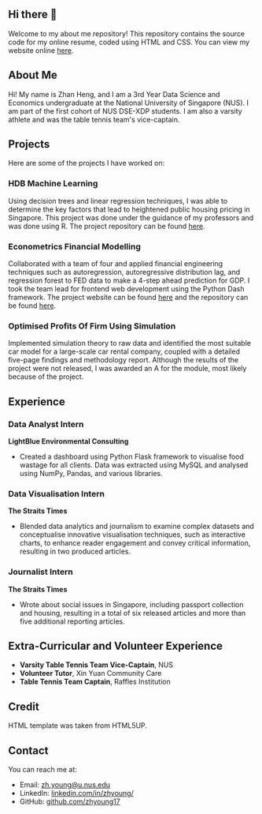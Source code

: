 ## Hi there 👋

Welcome to my about me repository! This repository contains the source code for my online resume, coded using HTML and CSS. You can view my website online [here](https://zhyoung17.github.io/resume/).

## About Me

Hi! My name is Zhan Heng, and I am a 3rd Year Data Science and Economics undergraduate at the National University of Singapore (NUS). I am part of the first cohort of NUS DSE-XDP students. I am also a varsity athlete and was the table tennis team's vice-captain. 

## Projects

Here are some of the projects I have worked on:

### HDB Machine Learning
Using decision trees and linear regression techniques, I was able to determine the key factors that lead to heightened public housing pricing in Singapore. This project was done under the guidance of my professors and was done using R. The project repository can be found [here](https://github.com/zhyoung17/hdb-ml).

### Econometrics Financial Modelling
Collaborated with a team of four and applied financial engineering techniques such as autoregression, autoregressive distribution lag, and regression forest to FED data to make a 4-step ahead prediction for GDP. I took the team lead for frontend web development using the Python Dash framework. The project website can be found [here](https://dse3101-app-tbmg7iutiq-as.a.run.app/) and the repository can be found [here](https://github.com/DSE3101/DSE3101_Project).

### Optimised Profits Of Firm Using Simulation
Implemented simulation theory to raw data and identified the most suitable car model for a large-scale car rental company, coupled with a detailed five-page findings and methodology report. Although the results of the project were not released, I was awarded an A for the module, most likely because of the project.

## Experience

### Data Analyst Intern
**LightBlue Environmental Consulting**
- Created a dashboard using Python Flask framework to visualise food wastage for all clients. Data was extracted using MySQL and analysed using NumPy, Pandas, and various libraries.

### Data Visualisation Intern
**The Straits Times**
- Blended data analytics and journalism to examine complex datasets and conceptualise innovative visualisation techniques, such as interactive charts, to enhance reader engagement and convey critical information, resulting in two produced articles.

### Journalist Intern
**The Straits Times**
- Wrote about social issues in Singapore, including passport collection and housing, resulting in a total of six released articles and more than five additional reporting articles.

## Extra-Curricular and Volunteer Experience

- **Varsity Table Tennis Team Vice-Captain**, NUS
- **Volunteer Tutor**, Xin Yuan Community Care
- **Table Tennis Team Captain**, Raffles Institution

## Credit

HTML template was taken from HTML5UP. 


## Contact

You can reach me at:
- Email: zh.young@u.nus.edu
- LinkedIn: [linkedin.com/in/zhyoung/](https://www.linkedin.com/in/zhyoung/)
- GitHub: [github.com/zhyoung17](https://github.com/zhyoung17)

